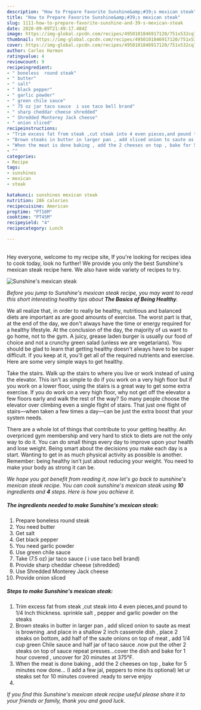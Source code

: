 ```yaml
---
description: "How to Prepare Favorite Sunshine&amp;#39;s mexican steak"
title: "How to Prepare Favorite Sunshine&amp;#39;s mexican steak"
slug: 1111-how-to-prepare-favorite-sunshine-and-39-s-mexican-steak
date: 2020-09-09T21:49:17.484Z
image: https://img-global.cpcdn.com/recipes/4950101846917120/751x532cq70/sunshines-mexican-steak-recipe-main-photo.jpg
thumbnail: https://img-global.cpcdn.com/recipes/4950101846917120/751x532cq70/sunshines-mexican-steak-recipe-main-photo.jpg
cover: https://img-global.cpcdn.com/recipes/4950101846917120/751x532cq70/sunshines-mexican-steak-recipe-main-photo.jpg
author: Carlos Harmon
ratingvalue: 4
reviewcount: 9
recipeingredient:
- " boneless  round steak"
- " butter"
- " salt"
- " black pepper"
- " garlic powder"
- " green chile sauce"
- " 75 oz jar taco sauce  i use taco bell brand"
- " sharp cheddar cheese shredded"
- " Shredded Monterey Jack cheese"
- " onion sliced"
recipeinstructions:
- "Trim excess fat from steak ,cut steak into 4 even pieces,and pound to 1/4 Inch thickness. sprinkle salt , pepper and garlic powder on the steaks"
- "Brown steaks in butter in larger pan , add sliced onion to saute as meat is browning .and place in a shallow 2 inch casserole dish , place 2 steaks on bottom, add half of the saute onions on top of meat , add 1/4 cup green Chile sauce and half jar of taco sauce .now put the other 2 steaks on top of sauce repeat presses...cover the dish and bake for 1 hour covered , uncover for 20 minutes at 375°F."
- "When the meat is done baking , add the 2 cheeses on top , bake for 5 minutes now done... (I add a few jal, peppers to mine its optional) let ur steaks set for 10 minutes  covered .ready to serve enjoy"
- ""
categories:
- Recipe
tags:
- sunshines
- mexican
- steak

katakunci: sunshines mexican steak 
nutrition: 286 calories
recipecuisine: American
preptime: "PT16M"
cooktime: "PT45M"
recipeyield: "4"
recipecategory: Lunch

---
```

<br>
Hey everyone, welcome to my recipe site, If you're looking for recipes idea to cook today, look no further! We provide you only the best Sunshine&#39;s mexican steak recipe here. We also have wide variety of recipes to try.
<br>


![Sunshine&#39;s mexican steak](https://img-global.cpcdn.com/recipes/4950101846917120/751x532cq70/sunshines-mexican-steak-recipe-main-photo.jpg)

<i>Before you jump to Sunshine&#39;s mexican steak recipe, you may want to read this short interesting healthy tips about <strong>The Basics of Being Healthy</strong>.</i>

We all realize that, in order to really be healthy, nutritious and balanced diets are important as are good amounts of exercise. The worst part is that, at the end of the day, we don't always have the time or energy required for a healthy lifestyle. At the conclusion of the day, the majority of us want to go home, not to the gym. A juicy, grease laden burger is usually our food of choice and not a crunchy green salad (unless we are vegetarians). You should be glad to learn that getting healthy doesn't always have to be super difficult. If you keep at it, you'll get all of the required nutrients and exercise. Here are some very simple ways to get healthy.

Take the stairs. Walk up the stairs to where you live or work instead of using the elevator. This isn't as simple to do if you work on a very high floor but if you work on a lower floor, using the stairs is a great way to get some extra exercise. If you do work on a very high floor, why not get off the elevator a few floors early and walk the rest of the way? So many people choose the elevator over climbing even a single flight of stairs. That just one flight of stairs—when taken a few times a day—can be just the extra boost that your system needs. 

There are a whole lot of things that contribute to your getting healthy. An overpriced gym membership and very hard to stick to diets are not the only way to do it. You can do small things every day to improve upon your health and lose weight. Being smart about the decisions you make each day is a start. Wanting to get in as much physical activity as possible is another. Remember: being healthy isn’t just about reducing your weight. You need to make your body as strong it can be. 


<i>We hope you got benefit from reading it, now let's go back to sunshine&#39;s mexican steak recipe. You can cook sunshine&#39;s mexican steak using <strong>10</strong> ingredients and <strong>4</strong> steps. Here is how you achieve it.
</i>

##### The ingredients needed to make Sunshine&#39;s mexican steak:

1. Prepare  boneless  round steak
1. You need  butter
1. Get  salt
1. Get  black pepper
1. You need  garlic powder
1. Use  green chile sauce
1. Take  (7.5 oz) jar taco sauce ( i use taco bell brand)
1. Provide  sharp cheddar cheese (shredded)
1. Use  Shredded Monterey Jack cheese
1. Provide  onion sliced


##### Steps to make Sunshine&#39;s mexican steak:

1. Trim excess fat from steak ,cut steak into 4 even pieces,and pound to 1/4 Inch thickness. sprinkle salt , pepper and garlic powder on the steaks
1. Brown steaks in butter in larger pan , add sliced onion to saute as meat is browning .and place in a shallow 2 inch casserole dish , place 2 steaks on bottom, add half of the saute onions on top of meat , add 1/4 cup green Chile sauce and half jar of taco sauce .now put the other 2 steaks on top of sauce repeat presses...cover the dish and bake for 1 hour covered , uncover for 20 minutes at 375°F.
1. When the meat is done baking , add the 2 cheeses on top , bake for 5 minutes now done... (I add a few jal, peppers to mine its optional) let ur steaks set for 10 minutes  covered .ready to serve enjoy
1. 


<i>If you find this Sunshine&#39;s mexican steak recipe useful please share it to your friends or family, thank you and good luck.</i>
